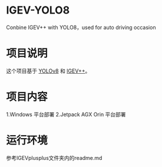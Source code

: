 # IGEV-YOLO8
Conbine IGEV++ with YOLO8，used for auto driving occasion

# 项目说明
这个项目基于 [YOLOv8](https://github.com/ultralytics/ultralytics) 和 [IGEV++](https://github.com/gangweiX/IGEV-plusplus)。

# 项目内容
1.Windows 平台部署
2.Jetpack AGX Orin 平台部署

# 运行环境
参考IGEVplusplus文件夹内的readme.md


